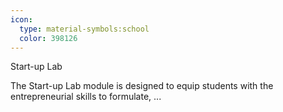 ```yaml
---
icon:
  type: material-symbols:school
  color: 398126
---
```


Start-up Lab

The Start-up Lab module is designed to equip students with the entrepreneurial skills to formulate,  ... 
